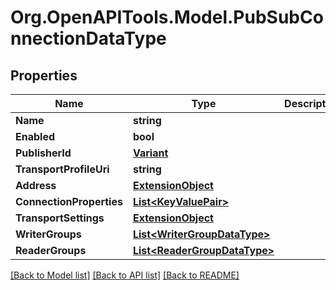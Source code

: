 # Org.OpenAPITools.Model.PubSubConnectionDataType

## Properties

Name | Type | Description | Notes
------------ | ------------- | ------------- | -------------
**Name** | **string** |  | [optional] 
**Enabled** | **bool** |  | [optional] 
**PublisherId** | [**Variant**](Variant.md) |  | [optional] 
**TransportProfileUri** | **string** |  | [optional] 
**Address** | [**ExtensionObject**](ExtensionObject.md) |  | [optional] 
**ConnectionProperties** | [**List&lt;KeyValuePair&gt;**](KeyValuePair.md) |  | [optional] 
**TransportSettings** | [**ExtensionObject**](ExtensionObject.md) |  | [optional] 
**WriterGroups** | [**List&lt;WriterGroupDataType&gt;**](WriterGroupDataType.md) |  | [optional] 
**ReaderGroups** | [**List&lt;ReaderGroupDataType&gt;**](ReaderGroupDataType.md) |  | [optional] 

[[Back to Model list]](../README.md#documentation-for-models) [[Back to API list]](../README.md#documentation-for-api-endpoints) [[Back to README]](../README.md)

